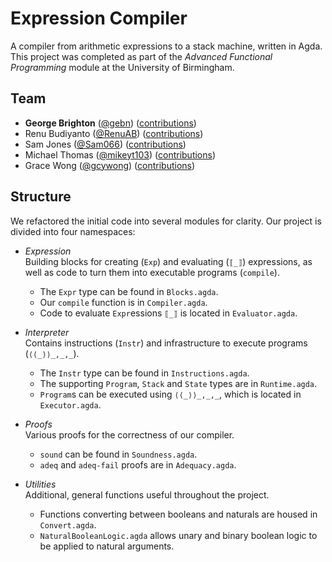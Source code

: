 # Expression Compiler

A compiler from arithmetic expressions to a stack machine, written in Agda. This project was completed as part of the *Advanced Functional Programming* module at the University of Birmingham.

## Team

 - **George Brighton** ([@gebn](https://github.com/gebn)) ([contributions](https://github.com/gebn/ExpressionCompiler/commits?author=gebn))
 - Renu Budiyanto ([@RenuAB](https://github.com/RenuAB)) ([contributions](https://github.com/gebn/ExpressionCompiler/commits?author=RenuAB))
 - Sam Jones ([@Sam066](https://github.com/Sam066)) ([contributions](https://github.com/gebn/ExpressionCompiler/commits?author=Sam066))
 - Michael Thomas ([@mikeyt103](https://github.com/mikeyt103)) ([contributions](https://github.com/gebn/ExpressionCompiler/commits?author=mikeyt103))
 - Grace Wong ([@gcywong](https://github.com/gcywong)) ([contributions](https://github.com/gebn/ExpressionCompiler/commits?author=gcywong))

## Structure

We refactored the initial code into several modules for clarity. Our project is divided into four namespaces:

 - *Expression*  
   Building blocks for creating (`Exp`) and evaluating (`⟦_⟧`) expressions, as well as code to turn them into executable programs (`compile`).
    - The `Expr` type can be found in `Blocks.agda`.
    - Our `compile` function is in `Compiler.agda`.
    - Code to evaluate `Expr`essions `⟦_⟧` is located in `Evaluator.agda`.

 - *Interpreter*  
   Contains instructions (`Instr`) and infrastructure to execute programs (`⟨⟨_⟩⟩_,_,_`).
    - The `Instr` type can be found in `Instructions.agda`.
    - The supporting `Program`, `Stack` and `State`  types are in `Runtime.agda`.
    - `Program`s can be executed using `⟨⟨_⟩⟩_,_,_`, which is located in `Executor.agda`.

 - *Proofs*  
   Various proofs for the correctness of our compiler.
    - `sound` can be found in `Soundness.agda`.
    - `adeq` and `adeq-fail` proofs are in `Adequacy.agda`.

 - *Utilities*  
   Additional, general functions useful throughout the project.
    - Functions converting between booleans and naturals are housed in `Convert.agda`.
    - `NaturalBooleanLogic.agda` allows unary and binary boolean logic to be applied to natural arguments.
